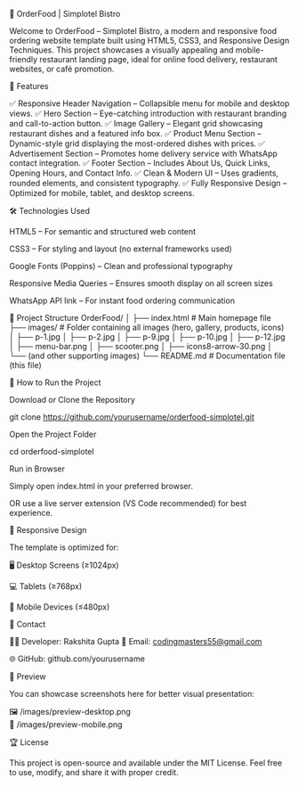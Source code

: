 🍴 OrderFood | Simplotel Bistro

Welcome to OrderFood – Simplotel Bistro, a modern and responsive food ordering website template built using HTML5, CSS3, and Responsive Design Techniques.
This project showcases a visually appealing and mobile-friendly restaurant landing page, ideal for online food delivery, restaurant websites, or café promotion.

🌟 Features

✅ Responsive Header Navigation – Collapsible menu for mobile and desktop views.
✅ Hero Section – Eye-catching introduction with restaurant branding and call-to-action button.
✅ Image Gallery – Elegant grid showcasing restaurant dishes and a featured info box.
✅ Product Menu Section – Dynamic-style grid displaying the most-ordered dishes with prices.
✅ Advertisement Section – Promotes home delivery service with WhatsApp contact integration.
✅ Footer Section – Includes About Us, Quick Links, Opening Hours, and Contact Info.
✅ Clean & Modern UI – Uses gradients, rounded elements, and consistent typography.
✅ Fully Responsive Design – Optimized for mobile, tablet, and desktop screens.

🛠️ Technologies Used

HTML5 – For semantic and structured web content

CSS3 – For styling and layout (no external frameworks used)

Google Fonts (Poppins) – Clean and professional typography

Responsive Media Queries – Ensures smooth display on all screen sizes

WhatsApp API link – For instant food ordering communication

📂 Project Structure
OrderFood/
│
├── index.html              # Main homepage file
├── images/                 # Folder containing all images (hero, gallery, products, icons)
│   ├── p-1.jpg
│   ├── p-2.jpg
│   ├── p-9.jpg
│   ├── p-10.jpg
│   ├── p-12.jpg
│   ├── menu-bar.png
│   ├── scooter.png
│   ├── icons8-arrow-30.png
│   └── (and other supporting images)
└── README.md               # Documentation file (this file)

🚀 How to Run the Project

Download or Clone the Repository

git clone https://github.com/yourusername/orderfood-simplotel.git


Open the Project Folder

cd orderfood-simplotel


Run in Browser

Simply open index.html in your preferred browser.

OR use a live server extension (VS Code recommended) for best experience.

📱 Responsive Design

The template is optimized for:

🖥️ Desktop Screens (≥1024px)

💻 Tablets (≥768px)

📱 Mobile Devices (≤480px)

💬 Contact

👩‍💻 Developer: Rakshita Gupta
📧 Email: codingmasters55@gmail.com

🌐 GitHub: github.com/yourusername

📸 Preview

You can showcase screenshots here for better visual presentation:

🖼️ /images/preview-desktop.png  
📱 /images/preview-mobile.png

🏆 License

This project is open-source and available under the MIT License.
Feel free to use, modify, and share it with proper credit.

